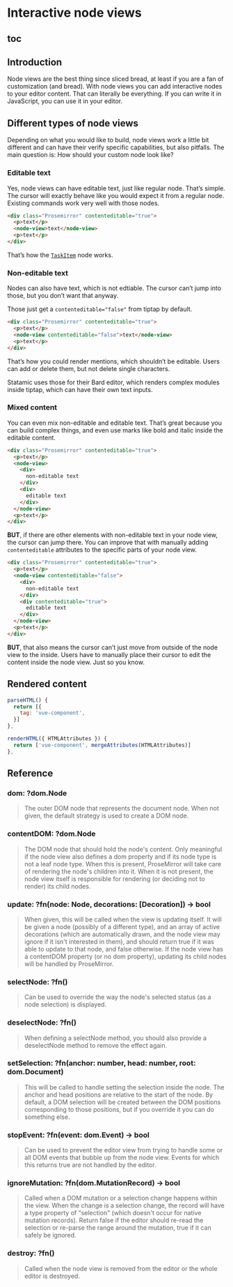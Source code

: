 # Interactive node views

## toc

## Introduction
Node views are the best thing since sliced bread, at least if you are a fan of customization (and bread). With node views you can add interactive nodes to your editor content. That can literally be everything. If you can write it in JavaScript, you can use it in your editor.

## Different types of node views
Depending on what you would like to build, node views work a little bit different and can have their verify specific capabilities, but also pitfalls. The main question is: How should your custom node look like?

### Editable text
Yes, node views can have editable text, just like regular node. That’s simple. The cursor will exactly behave like you would expect it from a regular node. Existing commands work very well with those nodes.

```html
<div class="Prosemirror" contenteditable="true">
  <p>text</p>
  <node-view>text</node-view>
  <p>text</p>
</div>
```

That’s how the [`TaskItem`](/api/nodes/task-item) node works.

### Non-editable text
Nodes can also have text, which is not edtiable. The cursor can’t jump into those, but you don’t want that anyway.

Those just get a `contenteditable="false"` from tiptap by default.

```html
<div class="Prosemirror" contenteditable="true">
  <p>text</p>
  <node-view contenteditable="false">text</node-view>
  <p>text</p>
</div>
```

That’s how you could render mentions, which shouldn’t be editable. Users can add or delete them, but not delete single characters.

Statamic uses those for their Bard editor, which renders complex modules inside tiptap, which can have their own text inputs.

### Mixed content
You can even mix non-editable and editable text. That’s great because you can build complex things, and even use marks like bold and italic inside the editable content.

```html
<div class="Prosemirror" contenteditable="true">
  <p>text</p>
  <node-view>
    <div>
      non-editable text
    </div>
    <div>
      editable text
    </div>
  </node-view>
  <p>text</p>
</div>
```

**BUT**, if there are other elements with non-editable text in your node view, the cursor can jump there. You can improve that with manually adding `contenteditable` attributes to the specific parts of your node view.

```html
<div class="Prosemirror" contenteditable="true">
  <p>text</p>
  <node-view contenteditable="false">
    <div>
      non-editable text
    </div>
    <div contenteditable="true">
      editable text
    </div>
  </node-view>
  <p>text</p>
</div>
```

**BUT**, that also means the cursor can’t just move from outside of the node view to the inside. Users have to manually place their cursor to edit the content inside the node view. Just so you know.

## Rendered content

```js
parseHTML() {
  return [{
    tag: 'vue-component',
  }]
},

renderHTML({ HTMLAttributes }) {
  return ['vue-component', mergeAttributes(HTMLAttributes)]
},
```

## Reference

### dom: ?⁠dom.Node
> The outer DOM node that represents the document node. When not given, the default strategy is used to create a DOM node.

### contentDOM: ?⁠dom.Node
> The DOM node that should hold the node's content. Only meaningful if the node view also defines a dom property and if its node type is not a leaf node type. When this is present, ProseMirror will take care of rendering the node's children into it. When it is not present, the node view itself is responsible for rendering (or deciding not to render) its child nodes.

### update: ?⁠fn(node: Node, decorations: [Decoration]) → bool
> When given, this will be called when the view is updating itself. It will be given a node (possibly of a different type), and an array of active decorations (which are automatically drawn, and the node view may ignore if it isn't interested in them), and should return true if it was able to update to that node, and false otherwise. If the node view has a contentDOM property (or no dom property), updating its child nodes will be handled by ProseMirror.

### selectNode: ?⁠fn()
> Can be used to override the way the node's selected status (as a node selection) is displayed.

### deselectNode: ?⁠fn()
> When defining a selectNode method, you should also provide a deselectNode method to remove the effect again.

### setSelection: ?⁠fn(anchor: number, head: number, root: dom.Document)
> This will be called to handle setting the selection inside the node. The anchor and head positions are relative to the start of the node. By default, a DOM selection will be created between the DOM positions corresponding to those positions, but if you override it you can do something else.

### stopEvent: ?⁠fn(event: dom.Event) → bool
> Can be used to prevent the editor view from trying to handle some or all DOM events that bubble up from the node view. Events for which this returns true are not handled by the editor.

### ignoreMutation: ?⁠fn(dom.MutationRecord) → bool
> Called when a DOM mutation or a selection change happens within the view. When the change is a selection change, the record will have a type property of "selection" (which doesn't occur for native mutation records). Return false if the editor should re-read the selection or re-parse the range around the mutation, true if it can safely be ignored.

### destroy: ?⁠fn()
> Called when the node view is removed from the editor or the whole editor is destroyed.

